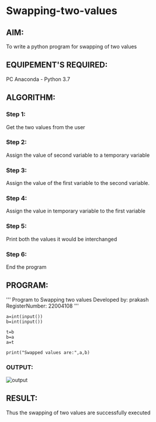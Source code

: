 # Swapping-two-values
## AIM:
To write a python program for swapping of two values
## EQUIPEMENT'S REQUIRED: 
PC
Anaconda - Python 3.7
## ALGORITHM: 
### Step 1:
Get the two values from the user
### Step 2: 
Assign the value of second variable to a temporary variable 
### Step 3: 
Assign the value of the first variable to the second variable.
### Step 4:  
Assign the value in temporary variable to the first variable
### Step 5: 
Print both the values it would be interchanged
### Step 6: 
End the program
## PROGRAM:
''' 
Program to Swapping two values
Developed by: prakash
RegisterNumber: 22004108
'''
```
a=int(input())
b=int(input())

t=b
b=a
a=t

print("Swapped values are:",a,b)
```
### OUTPUT:

![output](/swap1.png)




## RESULT:
Thus the swapping of two values are successfully executed



